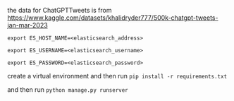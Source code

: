 the data for ChatGPTTweets is from https://www.kaggle.com/datasets/khalidryder777/500k-chatgpt-tweets-jan-mar-2023

`export ES_HOST_NAME=<elasticsearch_address>`

`export ES_USERNAME=<elasticsearch_username>`

`export ES_PASSWORD=<elasticsearch_password>`


create a virtual environment and then run
`pip install -r requirements.txt`

and then run `python manage.py runserver`
